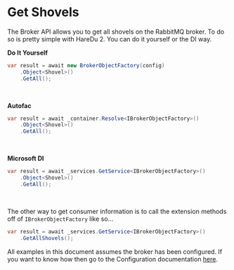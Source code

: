 # Get Shovels

The Broker API allows you to get all shovels on the RabbitMQ broker. To do so is pretty simple with HareDu 2. You can do it yourself or the DI way.

**Do It Yourself**

```c#
var result = await new BrokerObjectFactory(config)
    .Object<Shovel>()
    .GetAll();
```
<br>

**Autofac**

```c#
var result = await _container.Resolve<IBrokerObjectFactory>()
    .Object<Shovel>()
    .GetAll();
```
<br>

**Microsoft DI**

```c#
var result = await _services.GetService<IBrokerObjectFactory>()
    .Object<Shovel>()
    .GetAll();
```
<br>

The other way to get consumer information is to call the extension methods off of ```IBrokerObjectFactory``` like so...

```c#
var result = await _services.GetService<IBrokerObjectFactory>()
    .GetAllShovels();
```

All examples in this document assumes the broker has been configured. If you want to know how then go to the Configuration documentation [here](https://github.com/ahives/HareDu3/blob/master/docs/configuration.md).

